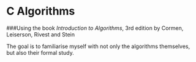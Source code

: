 # C Algorithms
###Using the book *Introduction to Algorithms*, 3rd edition by Cormen, Leiserson, Rivest and Stein

The goal is to familiarise myself with not only the algorithms themselves, but also their formal study. 
